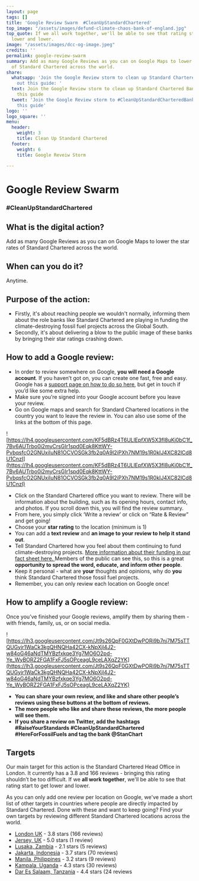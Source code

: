 ```yaml
---
layout: page
tags: []
title: 'Google Review Swarm  #CleanUpStandardChartered'
top_image: "/assets/images/defund-climate-chaos-bank-of-england.jpg"
top_quote: If we all work together, we'll be able to see that rating start to get
  lower and lower.
image: "/assets/images/dcc-og-image.jpeg"
credits: ''
permalink: google-review-swarm
summary: Add as many Google Reviews as you can on Google Maps to lower the star rates
  of Standard Chartered across the world.
share:
  whatsapp: 'Join the Google Review storm to clean up Standard Chartered Bank, check
    out this guide: '
  text: Join the Google Review storm to clean up Standard Chartered Bank, check out
    this guide
  tweet: 'Join the Google Review storm to #CleanUpStandardCharteredBank, check out
    this guide'
logo: ''
logo_square: ''
menu:
  header:
    weight: 3
    title: Clean Up Standard Chartered
  footer:
    weight: 6
    title: Google Reveiw Storm

---
```

# **Google Review Swarm**

### #CleanUpStandardChartered

## What is the digital action?

Add as many Google Reviews as you can on Google Maps to lower the star rates of Standard Chartered across the world.

## When can you do it?

Anytime.

## **Purpose of the action:**

* Firstly, it's about reaching people we wouldn't normally, informing them about the role banks like Standard Chartered are playing in funding the climate-destroying fossil fuel projects across the Global South.
* Secondly, it's about delivering a blow to the public image of these banks by bringing their star ratings crashing down.

## **How to add a Google review:**

* In order to review somewhere on Google, **you will need a Google account**. If you haven’t got on, you can create one fast, free and easy. Google has a [support page on how to do so here](https://support.google.com/accounts/answer/27441?hl=en), but get in touch if you’d like some extra help.
* Make sure you’re signed into your Google account before you leave your review.
* Go on Google maps and search for Standard Chartered locations in the country you want to leave the review in. You can also use some of the links at the bottom of this page.

![https://lh4.googleusercontent.com/KF5dBRz4T6ULlEpfXW5X3fI8uKj0bC1f_7Bv6AUTrbo0i2myCrsGIr1spd0Eqk8KttWY-PvbqsfcO2GNUxiIuN81OCVOSGk3fb2q0A9l2iPXh7NM19s1R0kIJ4XC82lCd8U1CnzI](https://lh4.googleusercontent.com/KF5dBRz4T6ULlEpfXW5X3fI8uKj0bC1f_7Bv6AUTrbo0i2myCrsGIr1spd0Eqk8KttWY-PvbqsfcO2GNUxiIuN81OCVOSGk3fb2q0A9l2iPXh7NM19s1R0kIJ4XC82lCd8U1CnzI)

* Click on the Standard Chartered office you want to review. There will be information about the building, such as its opening hours, contact info, and photos. If you scroll down this, you will find the review summary.
* From here, you simply click ‘Write a review’ or click on “Rate & Review” and get going!
* Choose your **star rating** to the location (minimum is 1)
* You can add a **text review** and **an image to your review to help it stand out**.
* Tell Standard Chartered how you feel about them continuing to fund climate-destroying projects. [More information about their funding in our fact sheet here. ](https://drive.google.com/file/d/1iwRcQtFEhyVW6J65B4dfUktHYHCySnJE/view?usp=sharing)Members of the public can see this, so this is a great **opportunity to spread the word, educate, and inform other people**.
* Keep it personal - what are **your** thoughts and opinions, why do **you** think Standard Chartered those fossil fuel projects.
* Remember, you can only review each location on Google once!

## How to amplify a Google review:

Once you’ve finished your Google reviews, amplify them by sharing them - with friends, family, us, or on social media. 

![https://lh3.googleusercontent.com/Jt9s26QpF0GXtDwPORi9b7nj7M75sTTQUGyjr1WaCk3kgQHNQHa42CX-kNpXjl4J2-w84oG46aNdTMYBzfxkqe3Yg7MO6O2pd-Ye_WyBORZ2FGA1FxFJ5sOPceagL9ceLAXqZ2YK](https://lh3.googleusercontent.com/Jt9s26QpF0GXtDwPORi9b7nj7M75sTTQUGyjr1WaCk3kgQHNQHa42CX-kNpXjl4J2-w84oG46aNdTMYBzfxkqe3Yg7MO6O2pd-Ye_WyBORZ2FGA1FxFJ5sOPceagL9ceLAXqZ2YK)

* **You can share your own review, and like and share other people’s reviews using these buttons at the bottom of reviews.**
* **The more people who like and share these reviews, the more people will see them.**
* **If you share a review on Twitter, add the hashtags #RaiseYourStandards #CleanUpStandardChartered #HereForFossilFuels and tag the bank @StanChart**

## **Targets**

Our main target for this action is the Standard Chartered Head Office in London. It currently has a 3.8 and 166 reviews - bringing this rating shouldn’t be too difficult. If we **all work together**, we'll be able to see that rating start to get lower and lower.

As you can only add one review per location on Google, we've made a short list of other targets in countries where people are directly impacted by Standard Chartered. Done with these and want to keep going? Find your own targets by reviewing different Standard Chartered locations across the world.

* [London UK](https://goo.gl/maps/F4NF7AVB2URq8ksm9) - 3.8 stars (166 reviews)
* [Jersey, UK](https://goo.gl/maps/TVUQRN77WeZsvLsQ7) - 5.0 stars (1 review)
* [Lusaka, Zambia](https://goo.gl/maps/EvGiz6E7yhBHwA8V8) -  2.1 stars (5 reviews)
* [Jakarta, Indonesia](https://goo.gl/maps/KercBR27fHngZVU39) -  3.7 stars (70 reviews)
* [Manila, Philippines](https://goo.gl/maps/vHGcNmNftnQ7aunf6) -  3.2 stars (9 reviews)
* [Kampala, Uganda](https://goo.gl/maps/D34eSAzVmZ4UAZjG6) -  4.3 stars (30  reviews)
* [Dar Es Salaam, Tanzania](https://goo.gl/maps/CyhTsDLaWEvR73Tx9) - 4.4 stars (24 reviews